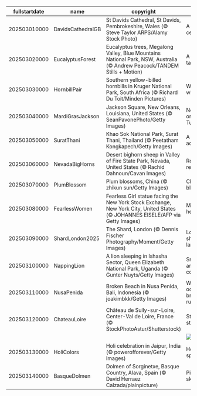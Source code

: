 |fullstartdate|name|copyright|title|image|
|--|--|--|--|--|
202503010000|DavidsCathedralGB|St Davids Cathedral, St Davids, Pembrokeshire, Wales (© Steve Taylor ARPS/Alamy Stock Photo)|A timeless celebration|![](/en-GB/2025/03/202503010000DavidsCathedralGB.jpg)|
202503020000|EucalyptusForest|Eucalyptus trees, Megalong Valley, Blue Mountains National Park, NSW, Australia (© Andrew Peacock/TANDEM Stills + Motion)|A eucalyp-tastic view|![](/en-GB/2025/03/202503020000EucalyptusForest.jpg)|
202503030000|HornbillPair|Southern yellow-billed hornbills in Kruger National Park, South Africa (© Richard Du Toit/Minden Pictures)|Wild about wildlife|![](/en-GB/2025/03/202503030000HornbillPair.jpg)|
202503040000|MardiGrasJackson|Jackson Square, New Orleans, Louisiana, United States (© SeanPavonePhoto/Getty Images)|Not your ordinary Tuesday|![](/en-GB/2025/03/202503040000MardiGrasJackson.jpg)|
202503050000|SuratThani|Khao Sok National Park, Surat Thani, Thailand (© Peetatham Kongkapech/Getty Images)|A jungle adventure|![](/en-GB/2025/03/202503050000SuratThani.jpg)|
202503060000|NevadaBigHorns|Desert bighorn sheep in Valley of Fire State Park, Nevada, United States (© Rachid Dahnoun/Cavan Images)|Rocky relationship|![](/en-GB/2025/03/202503060000NevadaBigHorns.jpg)|
202503070000|PlumBlossom|Plum blossoms, China (© zhikun sun/Getty Images)|China in bloom|![](/en-GB/2025/03/202503070000PlumBlossom.jpg)|
202503080000|FearlessWomen|Fearless Girl statue facing the New York Stock Exchange, New York City, United States (© JOHANNES EISELE/AFP via Getty Images)|Making her-story!|![](/en-GB/2025/03/202503080000FearlessWomen.jpg)|
202503090000|ShardLondon2025|The Shard, London (© Dennis Fischer Photography/Moment/Getty Images)|London's sharpest landmark|![](/en-GB/2025/03/202503090000ShardLondon2025.jpg)|
202503100000|NappingLion|A lion sleeping in Ishasha Sector, Queen Elizabeth National Park, Uganda (© Gunter Nuyts/Getty Images)|Snooze and conquer|![](/en-GB/2025/03/202503100000NappingLion.jpg)|
202503110000|NusaPenida|Broken Beach in Nusa Penida, Bali, Indonesia (© joakimbkk/Getty Images)|When the ocean breaks the rules|![](/en-GB/2025/03/202503110000NusaPenida.jpg)|
202503120000|ChateauLoire|Château de Sully-sur-Loire, Center-Val de Loire, France (© StockPhotoAstur/Shutterstock)|Standing strong|![](/en-GB/2025/03/202503120000ChateauLoire.jpg)|
||||![](/en-GB/2025/03/.jpg)|
202503130000|HoliColors|Holi celebration in Jaipur, India (© powerofforever/Getty Images)|Holi colour splash|![](/en-GB/2025/03/202503130000HoliColors.jpg)|
202503140000|BasqueDolmen|Dolmen of Sorginetxe, Basque Country, Alava, Spain (© David Herraez Calzada/plainpicture)|Pi in the sky|![](/en-GB/2025/03/202503140000BasqueDolmen.jpg)|
